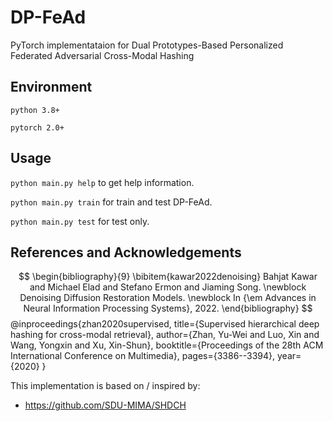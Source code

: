 # DP-FeAd

PyTorch implementataion for Dual Prototypes-Based Personalized Federated Adversarial Cross-Modal Hashing

## Environment

`python 3.8+`

`pytorch 2.0+`

## Usage

`python main.py help` to get help information.

`python main.py train` for train and test DP-FeAd.

`python main.py test` for test only.

## References and Acknowledgements

$$
\begin{bibliography}{9}
\bibitem{kawar2022denoising}
Bahjat Kawar and Michael Elad and Stefano Ermon and Jiaming Song.
\newblock Denoising Diffusion Restoration Models.
\newblock In {\em Advances in Neural Information Processing Systems}, 2022.
\end{bibliography}
$$
@inproceedings{zhan2020supervised,
  title={Supervised hierarchical deep hashing for cross-modal retrieval},
  author={Zhan, Yu-Wei and Luo, Xin and Wang, Yongxin and Xu, Xin-Shun},
  booktitle={Proceedings of the 28th ACM International Conference on Multimedia},
  pages={3386--3394},
  year={2020} 
}

This implementation is based on / inspired by:

- https://github.com/SDU-MIMA/SHDCH
